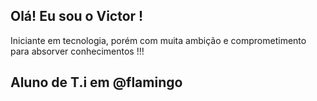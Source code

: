 ## Olá! Eu sou o Victor !
Iniciante em tecnologia, porém com muita ambição e comprometimento para absorver conhecimentos !!! 

## Aluno de T.i em @flamingo


